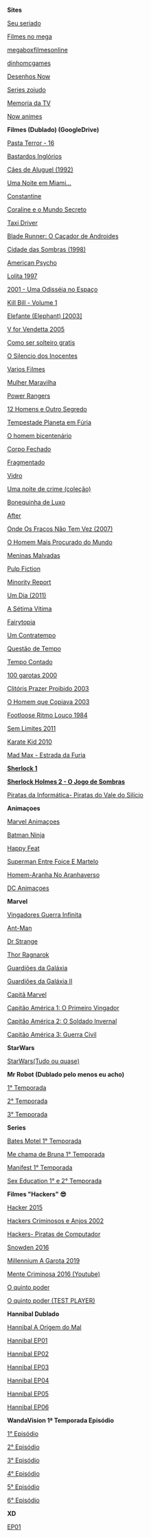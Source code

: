 
**Sites**

[Seu seriado](https://seuseriado.club/)

[Filmes no mega](https://filmesnomega.info/category/filmes-classicos/page/9/)

[megaboxfilmesonline](https://megaboxfilmesonline.com/tag/1998)

[dinhomcgames](https://dinhomcgames.blogspot.com/)

[Desenhos Now](https://nowanimes.com/category/desenhos/)

[Series zoiudo](http://serieszoiudo.blogspot.com/)

[Memoria da TV](https://www.memoriadatv.com)

[Now animes](https://nowanimes.com/)

**Filmes (Dublado) (GoogleDrive)**

[Pasta Terror - 16](https://drive.google.com/drive/folders/1ksaVdpH5zD8CYpiQp5vTgGckCaAQNhrn)

[Bastardos Inglórios](https://drive.google.com/file/d/1UKy-E1FV36QBguE2MY4UBi-RMC6iNeLX/view)

[Cães de Aluguel (1992)](https://drive.google.com/file/d/1NgQVxCBw2cdNCGjy75LmRI2prjEEfS45/view)

[Uma Noite em Miami...](https://drive.google.com/file/d/1uhHzTwEzp8YkOEujbnUUrEDi21ozmlVR/view)

[Constantine](https://drive.google.com/file/d/1j9p-6Dr1-rA2_FJ_z-WkyRNnXXCMvcmd/view)

[Coraline e o Mundo Secreto](https://drive.google.com/file/d/1yV_bh6yhCejRpVGBJkMbcFKUQdSELkY5/view)

[Taxi Driver](https://drive.google.com/file/d/1Be2biVHmJJUwZeMyWiHdbFq7DvUJL9og/view)

[Blade Runner: O Caçador de Androides](https://drive.google.com/file/d/1lPgguiXrusQEB3h2SWtoSKp-bKOqWCGW/view)

[Cidade das Sombras (1998)](https://drive.google.com/file/d/0B5hmIXlBU7wyZkRrTmpZN3AweVk/view)

[American Psycho](https://drive.google.com/file/d/1097Fs88mAJy0JWbeNDT-UdGfKB-iqcv8/view)

[Lolita 1997](https://drive.google.com/file/d/1VfCr6XUnx6KIACmH559n_qAzGu1uGV36/view)

[2001 - Uma Odisséia no Espaço](https://drive.google.com/file/d/1v8k8dGtmZZcDLVOxJketCnut7PHTul0y/view)

[Kill Bill - Volume 1](https://drive.google.com/file/d/1urlc0Vfkb_vYyGgLEzcUVx4PrMyAv9Zf/view?usp=sharing)

[Elefante (Elephant) [2003]](https://drive.google.com/file/d/1CR97wG1MJKmMP8XwtP_m9HqnAbn4LANh/view)

[V for Vendetta 2005](https://docs.google.com/file/d/0B6eDbYHIWvfoRUdTMEVFQUdOVzA/view)

[Como ser solteiro gratis](https://drive.google.com/file/d/0B8t1OnccGh3NbVBDTTMzS0NiQTA/preview)

[O Silencio dos Inocentes](https://drive.google.com/file/d/15kieW092UPVBwjQa0LRsAEm5FrQXbH6S/view)

[Varios Filmes](https://drive.google.com/drive/folders/1DlFd6nHaZZSROgYjkGWUTp5_BKuTxQKI?usp=sharing)

[Mulher Maravilha](https://drive.google.com/file/d/111KeYgpLPDzyowcmdeqo_8BGkO6Kt9x_/view?usp=sharing)

[Power Rangers](https://drive.google.com/file/d/1TRGW5OuMKaEK4whaoJ1OB4Tzhqsqqq3v/view?usp=sharing)
 
[12 Homens e Outro Segredo](https://drive.google.com/file/d/1HsttgjItbKjvx3211jZykxiYeL2xaqI-/view?usp=sharing)

[Tempestade Planeta em Fúria](https://drive.google.com/file/d/1NUsvVoXCRN0BX8FnShNosV76--db84dg/view?usp=sharin)

[O homem bicentenário](https://drive.google.com/file/d/1sYPg6FfpMekHfVU5drFUjNLscmuTicPO/view)

[Corpo Fechado](https://drive.google.com/file/d/1iguyN945y2QEeE4PvY2dtQbC05-rk4ID/view)

[Fragmentado](https://drive.google.com/file/d/1xicRGBnEcTh0ucw3Yla6k465PBaDq2NN/view)

[Vidro](https://drive.google.com/file/d/1N0oQ253pRmygRT91DNS3yXzmsyDJ0tQs/view)

[Uma noite de crime (coleção)](https://drive.google.com/drive/folders/1UCrWpzGi2WfZVoQ5Ti_-BCRZlVdrTMnf)

[Bonequinha de Luxo](https://drive.google.com/file/d/1iT8LcocOQ7yOqe8hq1L-6XWr5pT7X25A/view)

[After](https://drive.google.com/file/d/1bgtbncypdxtbYhpupGf5Rcp6CBpJvJjK/view)

[Onde Os Fracos Não Tem Vez (2007)](https://drive.google.com/file/d/1MXyX9ifizOKysgPW9ohtyyMCZt4xg-Fz/view)

[O Homem Mais Procurado do Mundo](https://drive.google.com/file/d/1kVvDwVDo_s2ttqC8eGhIQNtydvQs81LK/view)

[Meninas Malvadas](https://drive.google.com/file/d/0B4nLNe9HQwT1WGdGdFV6cmtBMWc/view)

[Pulp Fiction](https://drive.google.com/file/d/1lAvWWjSMqFF3c1Pf5V-6PhVuIqlvOGfM/view)

[Minority Report](https://drive.google.com/file/d/1qpDJz7PPoBgdZS-ss6ZTLnfyW2FRojxq/view)

[Um Dia (2011)](https://drive.google.com/file/d/1xhnYwg-b087ryv6y-2af2wzY-zNZ5gH6/view)

[A Sétima Vítima](https://drive.google.com/file/d/1c883u0HHUsLyMQSUsvi-PGSeAO09uaeg/view)

[Fairytopia](https://drive.google.com/file/d/1Q-1YHGAI3PHoHJZHR-i4YJHnt5WLX6Wz/view)

[Um Contratempo](https://drive.google.com/file/d/0B5AXDsVHX4_-bWhvYldtWUg5dGs/view)

[Questão de Tempo](https://drive.google.com/file/d/13ymSkRQ80-6npS1q1ikPCFKtUNYdBZq2/view)

[Tempo Contado](https://drive.google.com/file/d/1RUUYx9dQTNOIZW-TAeHEu-TUI0qtseeM/view)

[100 garotas 2000](https://drive.google.com/file/d/13aFWa3fG3BLRWI44dJV0vLY-lsbqfOJg/view)

[Clitóris Prazer Proibido 2003](https://drive.google.com/file/d/0BwES4y1skhyQRXVMNklJOGY2RnM/view)

[O Homem que Copiava 2003](https://drive.google.com/file/d/1u3KzHmKs0kKL0prjOppijdQ60BgmAh4Y/view)

[Footloose Ritmo Louco 1984](https://drive.google.com/file/d/1wb2UnP_MUp6LKPpaaRb-GzZAsfXeOYT_/view)

[Sem Limites 2011](https://drive.google.com/file/d/0B0qC7HeoQLWvT3AwUDd6MmFlaG8/view)

[Karate Kid 2010](https://drive.google.com/file/d/1wXd9XhZAzxxFzPCTjAQPpvOIhQ-hFXD1/view)

[Mad Max - Estrada da Furia](https://drive.google.com/file/d/1kVIe5EY2Tg5Tdb5YZeYeP_KQyJce-sby/view)

[**Sherlock 1**](https://drive.google.com/file/d/1EPqEwscd2Dnmn7wGxjVsVBPRNfX0US9t/view)

[**Sherlock Holmes 2 - O Jogo de Sombras**](https://drive.google.com/file/d/1gtabj94xVKVmAE1NmFalYpcLKbmIQmqt/view)

[Piratas da Informática- Piratas do Vale do Silício](https://drive.google.com/file/d/133E9iltOGY65eoidV_XaunWD6fb936_g/view)

[]()

[]()

[]()



**Animaçoes**

[Marvel Animaçoes](https://drive.google.com/drive/folders/1GgW-5SRlEmAu1r1MHgWO_jvw1dyz1wJh?usp=sharing)

[Batman Ninja](https://drive.google.com/file/d/1-Oy7UZwsD4CRGVYkNXY6y2GNeaI6LzqZ/view?usp=sharing)

[Happy Feat](https://drive.google.com/file/d/1M40z7QFashjPb2I2GB2x4w125Fx4f8D3/view?usp=sharing)

[Superman Entre Foice E Martelo](https://drive.google.com/file/d/1Ncm8n1jTLfyee4MB2eBPgj8AJvSVHlTx/view)

[Homem-Aranha No Aranhaverso](https://drive.google.com/file/d/1oTn6HXod8EHS5JlBibnhjPSrqVhgNwjV/view)

[DC Animaçoes](https://drive.google.com/drive/folders/1iVXX4kViTXrSEGlQNYeeJvZ6tnOuibf-?usp=sharing)

[]()

[]()

[]()

[]()

[]()

[]()

[]()

[]()

[]()

[]()

[]()

[]()

[]()

[]()

[]()

[]()

**Marvel**

[Vingadores Guerra Infinita](https://drive.google.com/file/d/1Zl1iFczvg7uBRHPFCNtwiJQR5_CMGfVy/view?usp=sharing)

[Ant-Man](https://drive.google.com/file/d/1Mz3kpUalg2FmWjIQDcdQs8sfpcnnt8CF/view?usp=sharing)

[Dr Strange](https://drive.google.com/file/d/1aRDQEDph32sszpRyrG2d9Lw-ZknY0om6/view?usp=sharing)

[Thor Ragnarok](https://drive.google.com/file/d/1GXA1lb4vuPHy_DkJ7qaDIFjA1hcjDebv/view?usp=sharing)

[Guardiões da Galáxia ](https://drive.google.com/file/d/117Sdd4myBilEcsVl0mPwffkYTKCUEbfT/view)

[Guardiões da Galáxia II](https://drive.google.com/file/d/1VwhQ4WSYxKz89LMnGnD4ZvxCnvCFekp4/view)

[Capitã Marvel](https://drive.google.com/file/d/1XWll5iCzoYeyMjINEvOeXaRvMcHOn_03/view)

[]()

[Capitão América 1: O Primeiro Vingador](https://drive.google.com/file/d/1rhfbatS9ZqCd8-OamRIR4B5u4I7Q3vXg/view?usp=sharing)

[Capitão América 2: O Soldado Invernal](https://drive.google.com/file/d/1K4uIAX57iNt7HLlKQg_BaQkVOx77frne/view?usp=sharing)

[Capitão América 3: Guerra Civil](https://drive.google.com/file/d/1djHo3EJ-KPbkYQmxlryUNQjsRj41q_zj/view?usp=sharing)

[]()

[]()

[]()

[]()

[]()

[]()

[]()

[]()

[]()



**StarWars**

[StarWars(Tudo ou quase)](https://drive.google.com/drive/folders/1-4ABnWoLmZoBngiI7I4fOPvTkEgsI9DU)

[]()

[]()

[]()

[]()

[]()

[]()

[]()

[]()




**Mr Robot (Dublado pelo menos eu acho)**

[1° Temporada](https://drive.google.com/drive/folders/0B7HedyN_NKSTNm9DR3Z6LUo0WG8?sort=13&direction=a)

[2° Temporada](https://drive.google.com/drive/folders/1xuiE1cbpLYpdeAgNJUmB3tb-L4cS6y9U?usp=sharing)

[3° Temporada](https://drive.google.com/drive/folders/1SqmsosdamV71LTk_Jp75fWNNrfjfUIJu?usp=sharing)



**Series**

[Bates Motel 1° Temporada](https://drive.google.com/drive/folders/1OHybmA01-cYTHBqIWPSTKSvZckciNIeg?usp=sharing)

[Me chama de Bruna 1° Temporada](https://drive.google.com/drive/folders/1P_X1M-jePM8zhlyge8mtK0mvJwHTrMXT)

[Manifest 1° Temporada](https://drive.google.com/drive/folders/10rwSjSOVPZ9b3fk1G63DAslJ9bn7XEF-)

[Sex Education 1° e 2° Temporada](https://drive.google.com/drive/folders/1Q2e_SBjyka_LJax9nbD5v02wXWLZ5edi)

[](https://drive.google.com/drive/folders/1JKNtbla-rBVb-B-dZryjXXm92QgUScio)

[]()

[]()

[]()

[]()

**Filmes "Hackers" 😎** 

[Hacker 2015](https://drive.google.com/file/d/0B9cyUs4KSYdnU0RkNkRabWZ3Vjg/view)

[Hackers Criminosos e Anjos 2002](https://drive.google.com/file/d/1E9ieZ8RvLK2NQybr76xcXqqBonxAOnC8/view)

[Hackers- Piratas de Computador ](https://drive.google.com/file/d/1j6JxPByva6oWv-zixxGbbXTQNl4yvkRB/view)

[Snowden 2016](https://drive.google.com/file/d/0BzIT5bTTHI8xOXl6SllxN05PTTg/view?usp=sharing)

[Millennium A Garota 2019](https://drive.google.com/file/d/1EiKnicRi4Zw7qWIYXZojZzqTkCU0fpvo/view)

[Mente Criminosa 2016 (Youtube)](https://youtu.be/tZt8nxEt0kA) 

[O quinto poder](https://gofilmes.me/o-quinto-poder) 

[O quinto poder (TEST PLAYER)](https://gofilmes.me/play/h.php?eGFkV2VQWFBrOFhNUm9wSFBBR1RZdz09) 

[]() 

[]() 

[]() 

[]() 

[]() 

[]() 

[]() 

[]() 

**Hannibal Dublado**

[Hannibal A Origem do Mal](https://drive.google.com/file/d/12aF_CA2tPqWnyGnybP5QO5ByNvOjhmHF/view)

[Hannibal EP01](https://files.catbox.moe/eu6ezg.mp4)

[Hannibal EP02](https://files.catbox.moe/z6rfpt.mp4) 

[Hannibal EP03](https://files.catbox.moe/o3jkzg.mp4) 

[Hannibal EP04](https://files.catbox.moe/p5etbk.mp4) 

[Hannibal EP05](https://files.catbox.moe/cw8x62.mp4) 

[Hannibal EP06](https://files.catbox.moe/i6erex.mp4) 

**WandaVision 1ª Temporada Episódio**

[1° Episódio](https://files.catbox.moe/wk1e7s.mp4)

[2° Episódio](https://files.catbox.moe/q6m8kp.mp4)

[3° Episódio](https://files.catbox.moe/e2t6v7.mp4)

[4° Episódio](https://files.catbox.moe/9dtnnx.mp4)

[5° Episódio](https://files.catbox.moe/b8kfd4.mp4)

[6° Episódio](https://files.catbox.moe/2swcjd.mp4)

**XD**

[EP01](https://files.catbox.moe/l7p317.mp4)

